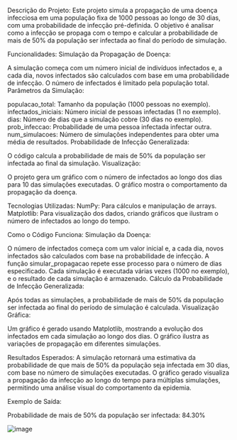Descrição do Projeto:
Este projeto simula a propagação de uma doença infecciosa em uma população fixa de 1000 pessoas ao longo de 30 dias, com uma probabilidade de infecção pré-definida. O objetivo é analisar como a infecção se propaga com o tempo e calcular a probabilidade de mais de 50% da população ser infectada ao final do período de simulação.

Funcionalidades:
Simulação da Propagação de Doença:

A simulação começa com um número inicial de indivíduos infectados e, a cada dia, novos infectados são calculados com base em uma probabilidade de infecção.
O número de infectados é limitado pela população total.
Parâmetros da Simulação:

populacao_total: Tamanho da população (1000 pessoas no exemplo).
infectados_iniciais: Número inicial de pessoas infectadas (1 no exemplo).
dias: Número de dias que a simulação cobre (30 dias no exemplo).
prob_infeccao: Probabilidade de uma pessoa infectada infectar outra.
num_simulacoes: Número de simulações independentes para obter uma média de resultados.
Probabilidade de Infecção Generalizada:

O código calcula a probabilidade de mais de 50% da população ser infectada ao final da simulação.
Visualização:

O projeto gera um gráfico com o número de infectados ao longo dos dias para 10 das simulações executadas. O gráfico mostra o comportamento da propagação da doença.

Tecnologias Utilizadas:
NumPy: Para cálculos e manipulação de arrays.
Matplotlib: Para visualização dos dados, criando gráficos que ilustram o número de infectados ao longo do tempo.


Como o Código Funciona:
Simulação da Doença:

O número de infectados começa com um valor inicial e, a cada dia, novos infectados são calculados com base na probabilidade de infecção. A função simular_propagacao repete esse processo para o número de dias especificado.
Cada simulação é executada várias vezes (1000 no exemplo), e o resultado de cada simulação é armazenado.
Cálculo da Probabilidade de Infecção Generalizada:

Após todas as simulações, a probabilidade de mais de 50% da população ser infectada ao final do período de simulação é calculada.
Visualização Gráfica:

Um gráfico é gerado usando Matplotlib, mostrando a evolução dos infectados em cada simulação ao longo dos dias. O gráfico ilustra as variações de propagação em diferentes simulações.

Resultados Esperados:
A simulação retornará uma estimativa da probabilidade de que mais de 50% da população seja infectada em 30 dias, com base no número de simulações executadas.
O gráfico gerado visualiza a propagação da infecção ao longo do tempo para múltiplas simulações, permitindo uma análise visual do comportamento da epidemia.

Exemplo de Saída:

Probabilidade de mais de 50% da população ser infectada: 84.30%

![image](https://github.com/user-attachments/assets/47ea4c90-0be0-4128-8731-8f0eff082732)





